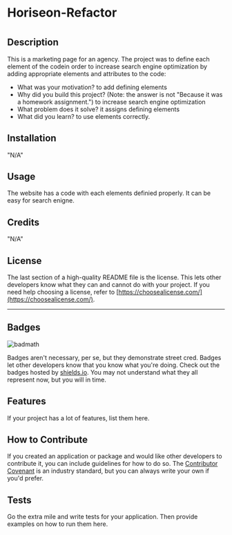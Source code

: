 # Horiseon-Refactor
# <Your-Project-Title>

## Description

This is a marketing page for an agency.  The project was to define each element of the codein order to increase search engine optimization by adding appropriate elements and attributes to the code:

- What was your motivation? to add defining elements
- Why did you build this project? (Note: the answer is not "Because it was a homework assignment.") to increase search engine optimization 
- What problem does it solve? it assigns defining elements
- What did you learn? to use elements correctly. 


## Installation

"N/A"

## Usage

The website has a code with each elements definied properly.  It can be easy for search enigne. 

## Credits

"N/A"

## License

The last section of a high-quality README file is the license. This lets other developers know what they can and cannot do with your project. If you need help choosing a license, refer to [https://choosealicense.com/](https://choosealicense.com/).

---



## Badges

![badmath](https://img.shields.io/github/languages/top/lernantino/badmath)

Badges aren't necessary, per se, but they demonstrate street cred. Badges let other developers know that you know what you're doing. Check out the badges hosted by [shields.io](https://shields.io/). You may not understand what they all represent now, but you will in time.

## Features

If your project has a lot of features, list them here.

## How to Contribute

If you created an application or package and would like other developers to contribute it, you can include guidelines for how to do so. The [Contributor Covenant](https://www.contributor-covenant.org/) is an industry standard, but you can always write your own if you'd prefer.

## Tests

Go the extra mile and write tests for your application. Then provide examples on how to run them here.